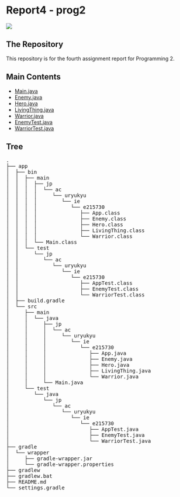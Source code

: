 # Report4 - prog2
<img src="https://img.shields.io/github/languages/code-size/kei-academic/report4">

## The Repository

This repository is for the fourth assignment report for Programming 2.

## Main Contents

- [Main.java](https://github.com/kei-academic/report4/blob/main/app/src/main/java/Main.java)
- [Enemy.java](https://github.com/kei-academic/report4/blob/main/app/src/main/java/jp/ac/uryukyu/ie/e215730/Enemy.java)
- [Hero.java](https://github.com/kei-academic/report4/blob/main/app/src/main/java/jp/ac/uryukyu/ie/e215730/Hero.java)
- [LivingThing.java](https://github.com/kei-academic/report4/blob/main/app/src/main/java/jp/ac/uryukyu/ie/e215730/LivingThing.java)
- [Warrior.java](https://github.com/kei-academic/report4/blob/main/app/src/main/java/jp/ac/uryukyu/ie/e215730/Warrior.java)
- [EnemyTest.java](https://github.com/kei-academic/report4/blob/main/app/src/test/java/jp/ac/uryukyu/ie/e215730/EnemyTest.java)
- [WarriorTest.java](https://github.com/kei-academic/report4/blob/main/app/src/test/java/jp/ac/uryukyu/ie/e215730/WarriorTest.java)

## Tree

<pre>
.
├── app
│  ├── bin
│  │  ├── main
│  │  │  ├── jp
│  │  │  │  └── ac
│  │  │  │     └── uryukyu
│  │  │  │        └── ie
│  │  │  │           └── e215730
│  │  │  │              ├── App.class
│  │  │  │              ├── Enemy.class
│  │  │  │              ├── Hero.class
│  │  │  │              ├── LivingThing.class
│  │  │  │              └── Warrior.class
│  │  │  └── Main.class
│  │  └── test
│  │     └── jp
│  │        └── ac
│  │           └── uryukyu
│  │              └── ie
│  │                 └── e215730
│  │                    ├── AppTest.class
│  │                    ├── EnemyTest.class
│  │                    └── WarriorTest.class
│  ├── build.gradle
│  └── src
│     ├── main
│     │  └── java
│     │     ├── jp
│     │     │  └── ac
│     │     │     └── uryukyu
│     │     │        └── ie
│     │     │           └── e215730
│     │     │              ├── App.java
│     │     │              ├── Enemy.java
│     │     │              ├── Hero.java
│     │     │              ├── LivingThing.java
│     │     │              └── Warrior.java
│     │     └── Main.java
│     └── test
│        └── java
│           └── jp
│              └── ac
│                 └── uryukyu
│                    └── ie
│                       └── e215730
│                          ├── AppTest.java
│                          ├── EnemyTest.java
│                          └── WarriorTest.java
├── gradle
│  └── wrapper
│     ├── gradle-wrapper.jar
│     └── gradle-wrapper.properties
├── gradlew
├── gradlew.bat
├── README.md
└── settings.gradle
</pre>
